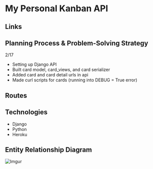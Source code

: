 # My Personal Kanban API

## Links

## Planning Process & Problem-Solving Strategy
2/17
- Setting up Django API
- Built card model, card_views, and card serializer
- Added card and card detail urls in api
- Made curl scripts for cards (running into DEBUG = True error)

## Routes


## Technologies
- Django
- Python
- Heroku

## Entity Relationship Diagram
![Imgur](https://i.imgur.com/l47P8fj.jpg)
